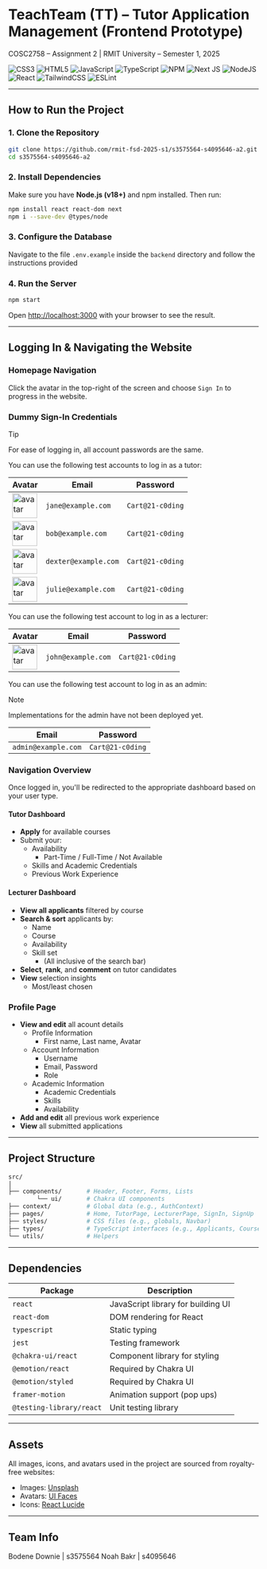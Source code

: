 # TeachTeam (TT) – Tutor Application Management (Frontend Prototype)

COSC2758 – Assignment 2 | RMIT University – Semester 1, 2025

![CSS3](https://img.shields.io/badge/css3-%231572B6.svg?style=for-the-badge&logo=css3&logoColor=white) ![HTML5](https://img.shields.io/badge/html5-%23E34F26.svg?style=for-the-badge&logo=html5&logoColor=white) ![JavaScript](https://img.shields.io/badge/javascript-%23323330.svg?style=for-the-badge&logo=javascript&logoColor=%23F7DF1E) ![TypeScript](https://img.shields.io/badge/typescript-%23007ACC.svg?style=for-the-badge&logo=typescript&logoColor=white) ![NPM](https://img.shields.io/badge/NPM-%23CB3837.svg?style=for-the-badge&logo=npm&logoColor=white) ![Next JS](https://img.shields.io/badge/Next-black?style=for-the-badge&logo=next.js&logoColor=white) ![NodeJS](https://img.shields.io/badge/node.js-6DA55F?style=for-the-badge&logo=node.js&logoColor=white) ![React](https://img.shields.io/badge/react-%2320232a.svg?style=for-the-badge&logo=react&logoColor=%2361DAFB) ![TailwindCSS](https://img.shields.io/badge/tailwindcss-%2338B2AC.svg?style=for-the-badge&logo=tailwind-css&logoColor=white) ![ESLint](https://img.shields.io/badge/ESLint-4B3263?style=for-the-badge&logo=eslint&logoColor=white)

---

## How to Run the Project

### 1. Clone the Repository

```bash
git clone https://github.com/rmit-fsd-2025-s1/s3575564-s4095646-a2.git
cd s3575564-s4095646-a2
```

### 2. Install Dependencies

Make sure you have **Node.js (v18+)** and npm installed. Then run:

```bash
npm install react react-dom next
npm i --save-dev @types/node


```

### 3. Configure the Database

Navigate to the file `.env.example` inside the `backend` directory and follow the instructions provided

### 4. Run the Server

```bash
npm start
```

Open [http://localhost:3000](http://localhost:3000) with your browser to see the result.

---

## Logging In & Navigating the Website

### Homepage Navigation

Click the avatar in the top-right of the screen and choose `Sign In` to progress in the website.

### Dummy Sign-In Credentials

> [!TIP]
> For ease of logging in, all account passwords are the same.

You can use the following test accounts to log in as a tutor:

| Avatar | Email | Password |
| --- | --- | --- |
| <img src="https://mighty.tools/mockmind-api/content/human/97.jpg" alt="avatar" width="50"/> | `jane@example.com` | `Cart@21-c0ding` |
| <img src="https://mighty.tools/mockmind-api/content/human/91.jpg" alt="avatar" width="50"/> | `bob@example.com` | `Cart@21-c0ding` |
| <img src="https://mighty.tools/mockmind-api/content/human/99.jpg" alt="avatar" width="50"/> | `dexter@example.com` | `Cart@21-c0ding` |
| <img src="https://mighty.tools/mockmind-api/content/human/125.jpg" alt="avatar" width="50"/> | `julie@example.com` | `Cart@21-c0ding` |

You can use the following test account to log in as a lecturer:

| Avatar | Email | Password |
| --- | --- | --- |
| <img src="https://mighty.tools/mockmind-api/content/human/80.jpg" alt="avatar" width="50"/> | `john@example.com` | `Cart@21-c0ding` |

You can use the following test account to log in as an admin:

> [!NOTE]
> Implementations for the admin have not been deployed yet.

| Email | Password |
| --- | --- |
| `admin@example.com` | `Cart@21-c0ding` |

### Navigation Overview

Once logged in, you'll be redirected to the appropriate dashboard based on your user type.

#### Tutor Dashboard

- **Apply** for available courses
- Submit your:
  - Availability
    - Part-Time / Full-Time / Not Available
  - Skills and Academic Credentials
  - Previous Work Experience

#### Lecturer Dashboard

- **View all applicants** filtered by course
- **Search & sort** applicants by:
  - Name
  - Course
  - Availability
  - Skill set
    - (All inclusive of the search bar)
- **Select**, **rank**, and **comment** on tutor candidates
- **View** selection insights
  - Most/least chosen

### Profile Page

- **View and edit** all acount details
  - Profile Information
    - First name, Last name, Avatar
  - Account Information
    - Username
    - Email, Password
    - Role
  - Academic Information
    - Academic Credentials
    - Skills
    - Availability
- **Add and edit** all previous work experience
- **View** all submitted applications

---

## Project Structure

```bash
src/
│
├── components/       # Header, Footer, Forms, Lists
        └── ui/       # Chakra UI components
├── context/          # Global data (e.g., AuthContext)
├── pages/            # Home, TutorPage, LecturerPage, SignIn, SignUp
├── styles/           # CSS files (e.g., globals, Navbar)
├── types/            # TypeScript interfaces (e.g., Applicants, Courses)
└── utils/            # Helpers
```

---

## Dependencies

| Package | Description |
| --- | --- |
| `react` | JavaScript library for building UI |
| `react-dom` | DOM rendering for React |
| `typescript` | Static typing |
| `jest` | Testing framework |
| `@chakra-ui/react` | Component library for styling |
| `@emotion/react` | Required by Chakra UI |
| `@emotion/styled` | Required by Chakra UI |
| `framer-motion` | Animation support (pop ups) |
| `@testing-library/react` | Unit testing library |

---

## Assets

All images, icons, and avatars used in the project are sourced from royalty-free websites:

* Images: [Unsplash](https://unsplash.com)
* Avatars: [UI Faces](https://uifaces.co)
* Icons: [React Lucide](https://react-icons.github.io/react-icons/icons/lu/)

---

## Team Info

Bodene Downie | s3575564
Noah Bakr | s4095646
